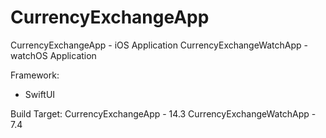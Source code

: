 # CurrencyExchangeApp
CurrencyExchangeApp - iOS Application
CurrencyExchangeWatchApp - watchOS Application

Framework:
- SwiftUI

Build Target:
CurrencyExchangeApp - 14.3
CurrencyExchangeWatchApp - 7.4
